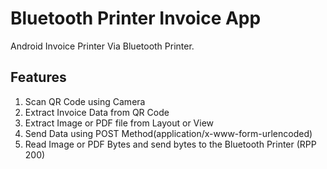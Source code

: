 # Bluetooth Printer Invoice App
Android Invoice Printer Via Bluetooth Printer.

## Features
1. Scan QR Code using Camera
2. Extract Invoice Data from QR Code
3. Extract Image or PDF file from Layout or View
4. Send Data using POST Method(application/x-www-form-urlencoded)
5. Read Image or PDF Bytes and send bytes to the Bluetooth Printer (RPP 200)
